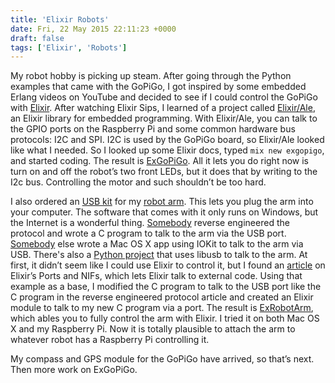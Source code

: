 ```yaml
---
title: 'Elixir Robots'
date: Fri, 22 May 2015 22:11:23 +0000
draft: false
tags: ['Elixir', 'Robots']
---
```


My robot hobby is picking up steam. After going through the Python examples that came with the GoPiGo, I got inspired by some embedded Erlang videos on YouTube and decided to see if I could control the GoPiGo with [Elixir](https://elixir-lang.org/). After watching Elixir Sips, I learned of a project called [Elixir/Ale](https://github.com/fhunleth/elixir_ale), an Elixir library for embedded programming. With Elixir/Ale, you can talk to the GPIO ports on the Raspberry Pi and some common hardware bus protocols: I2C and SPI. I2C is used by the GoPiGo board, so Elixir/Ale looked like what I needed. So I looked up some Elixir docs, typed `mix new exgopigo`, and started coding. The result is [ExGoPiGo](https://github.com/infiniteNIL/exgopigo). All it lets you do right now is turn on and off the robot’s two front LEDs, but it does that by writing to the I2c bus. Controlling the motor and such shouldn’t be too hard. 

I also ordered an [USB kit](https://www.amazon.com/gp/product/B0028MBWS2/ref=as_li_tl?ie=UTF8&tag=rodschmidt-20&camp=1789&creative=9325&linkCode=as2&creativeASIN=B0028MBWS2&linkId=73661578a30ab82edebed168fcd771f7) for my [robot arm](https://www.amazon.com/gp/product/B0017OFRCY/ref=as_li_tl?ie=UTF8&tag=rodschmidt-20&camp=1789&creative=9325&linkCode=as2&creativeASIN=B0017OFRCY&linkId=a70a80d75a47222b974bf4d0d9ce3ce4). This lets you plug the arm into your computer. The software that comes with it only runs on Windows, but the Internet is a wonderful thing. [Somebody](http://notbrainsurgery.livejournal.com/38622.html) reverse engineered the protocol and wrote a C program to talk to the arm via the USB port. [Somebody](https://armctrl.codeplex.com) else wrote a Mac OS X app using IOKit to talk to the arm via USB. There's also a [Python project](https://github.com/dannystaple/robot_arm) that uses libusb to talk to the arm. At first, it didn’t seem like I could use Elixir to control it, but I found an [article](http://spin.atomicobject.com/2015/03/16/elixir-native-interoperability-ports-vs-nifs/) on Elixir’s Ports and NIFs, which lets Elixir talk to external code. Using that example as a base, I modified the C program to talk to the USB port like the C program in the reverse engineered protocol article and created an Elixir module to talk to my new C program via a port. The result is [ExRobotArm](https://github.com/infiniteNIL/exrobotarm), which ables you to fully control the arm with Elixir. I tried it on both Mac OS X and my Raspberry Pi. Now it is totally plausible to attach the arm to whatever robot has a Raspberry Pi controlling it. 

My compass and GPS module for the GoPiGo have arrived, so that’s next. Then more work on ExGoPiGo.
